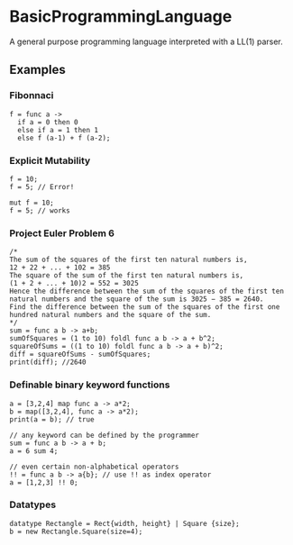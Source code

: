 BasicProgrammingLanguage
===================

A general purpose programming language interpreted with a LL(1) parser.

Examples
--------
### Fibonnaci
```
f = func a -> 
  if a = 0 then 0 
  else if a = 1 then 1 
  else f (a-1) + f (a-2);
```
### Explicit Mutability
```
f = 10; 
f = 5; // Error!
```
```
mut f = 10; 
f = 5; // works
```
### Project Euler Problem 6
```
/*
The sum of the squares of the first ten natural numbers is,
12 + 22 + ... + 102 = 385
The square of the sum of the first ten natural numbers is,
(1 + 2 + ... + 10)2 = 552 = 3025
Hence the difference between the sum of the squares of the first ten natural numbers and the square of the sum is 3025 − 385 = 2640.
Find the difference between the sum of the squares of the first one hundred natural numbers and the square of the sum.
*/
sum = func a b -> a+b;
sumOfSquares = (1 to 10) foldl func a b -> a + b^2;
squareOfSums = ((1 to 10) foldl func a b -> a + b)^2;
diff = squareOfSums - sumOfSquares;
print(diff); //2640
```
### Definable binary keyword functions
```
a = [3,2,4] map func a -> a*2;
b = map([3,2,4], func a -> a*2);
print(a = b); // true

// any keyword can be defined by the programmer
sum = func a b -> a + b; 
a = 6 sum 4;

// even certain non-alphabetical operators
!! = func a b -> a{b}; // use !! as index operator
a = [1,2,3] !! 0;
```
### Datatypes
```
datatype Rectangle = Rect{width, height} | Square {size};
b = new Rectangle.Square(size=4);
```
